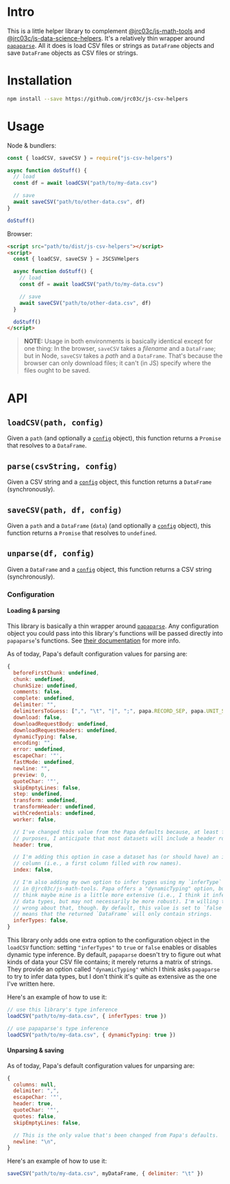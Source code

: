 # Intro

This is a little helper library to complement [@jrc03c/js-math-tools](https://github.com/jrc03c/js-math-tools) and [@jrc03c/js-data-science-helpers](https://github.com/jrc03c/js-data-science-helpers). It's a relatively thin wrapper around [`papaparse`](https://www.papaparse.com/). All it does is load CSV files or strings as `DataFrame` objects and save `DataFrame` objects as CSV files or strings.

# Installation

```bash
npm install --save https://github.com/jrc03c/js-csv-helpers
```

# Usage

Node & bundlers:

```js
const { loadCSV, saveCSV } = require("js-csv-helpers")

async function doStuff() {
  // load
  const df = await loadCSV("path/to/my-data.csv")

  // save
  await saveCSV("path/to/other-data.csv", df)
}

doStuff()
```

Browser:

```html
<script src="path/to/dist/js-csv-helpers"></script>
<script>
  const { loadCSV, saveCSV } = JSCSVHelpers

  async function doStuff() {
    // load
    const df = await loadCSV("path/to/my-data.csv")

    // save
    await saveCSV("path/to/other-data.csv", df)
  }

  doStuff()
</script>
```

> **NOTE:** Usage in both environments is basically identical except for one thing: In the browser, `saveCSV` takes a _filename_ and a `DataFrame`; but in Node, `saveCSV` takes a _path_ and a `DataFrame`. That's because the browser can only download files; it can't (in JS) specify where the files ought to be saved.

# API

## `loadCSV(path, config)`

Given a `path` (and optionally a [`config`](#configuration) object), this function returns a `Promise` that resolves to a `DataFrame`.

## `parse(csvString, config)`

Given a CSV string and a [`config`](#configuration) object, this function returns a `DataFrame` (synchronously).

## `saveCSV(path, df, config)`

Given a `path` and a `DataFrame` (`data`) (and optionally a [`config`](#configuration) object), this function returns a `Promise` that resolves to `undefined`.

## `unparse(df, config)`

Given a `DataFrame` and a [`config`](#configuration) object, this function returns a CSV string (synchronously).

### Configuration

#### Loading & parsing

This library is basically a thin wrapper around [`papaparse`](https://www.papaparse.com/). Any configuration object you could pass into this library's functions will be passed directly into `papaparse`'s functions. See [their documentation](https://www.papaparse.com/docs) for more info.

As of today, Papa's default configuration values for parsing are:

```js
{
  beforeFirstChunk: undefined,
  chunk: undefined,
  chunkSize: undefined,
  comments: false,
  complete: undefined,
  delimiter: "",
  delimitersToGuess: [",", "\t", "|", ";", papa.RECORD_SEP, papa.UNIT_SEP],
  download: false,
  downloadRequestBody: undefined,
  downloadRequestHeaders: undefined,
  dynamicTyping: false,
  encoding: "",
  error: undefined,
  escapeChar: '"',
  fastMode: undefined,
  newline: "",
  preview: 0,
  quoteChar: '"',
  skipEmptyLines: false,
  step: undefined,
  transform: undefined,
  transformHeader: undefined,
  withCredentials: undefined,
  worker: false,

  // I've changed this value from the Papa defaults because, at least for my
  // purposes, I anticipate that most datasets will include a header row.
  header: true,

  // I'm adding this option in case a dataset has (or should have) an index
  // column (i.e., a first column filled with row names).
  index: false,

  // I'm also adding my own option to infer types using my `inferType` function
  // in @jrc03c/js-math-tools. Papa offers a "dynamicTyping" option, but I
  // think maybe mine is a little more extensive (i.e., I think it infers more
  // data types, but may not necessarily be more robust). I'm willing to be
  // wrong about that, though. By default, this value is set to `false`, which
  // means that the returned `DataFrame` will only contain strings.
  inferTypes: false,
}
```

This library only adds one extra option to the configuration object in the `loadCSV` function: setting `"inferTypes"` to `true` or `false` enables or disables dynamic type inference. By default, `papaparse` doesn't try to figure out what kinds of data your CSV file contains; it merely returns a matrix of strings. They provide an option called `"dynamicTyping"` which I think asks `papaparse` to try to infer data types, but I don't think it's quite as extensive as the one I've written here.

Here's an example of how to use it:

```js
// use this library's type inference
loadCSV("path/to/my-data.csv", { inferTypes: true })

// use papaparse's type inference
loadCSV("path/to/my-data.csv", { dynamicTyping: true })
```

#### Unparsing & saving

As of today, Papa's default configuration values for unparsing are:

```js
{
  columns: null,
  delimiter: ",",
  escapeChar: '"',
  header: true,
  quoteChar: '"',
  quotes: false,
  skipEmptyLines: false,

  // This is the only value that's been changed from Papa's defaults.
  newline: "\n",
}
```

Here's an example of how to use it:

```js
saveCSV("path/to/my-data.csv", myDataFrame, { delimiter: "\t" })
```
